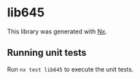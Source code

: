 # lib645

This library was generated with [Nx](https://nx.dev).

## Running unit tests

Run `nx test lib645` to execute the unit tests.
